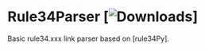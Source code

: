 # Rule34Parser [![Downloads](https://pepy.tech/badge/Rule34Parser)]
Basic rule34.xxx link parser based on [rule34Py].
